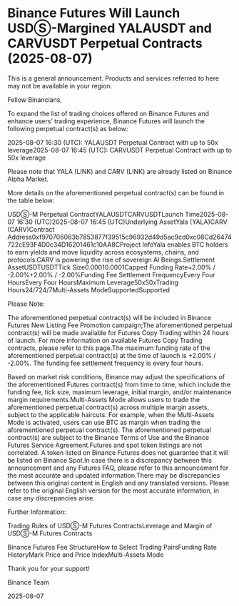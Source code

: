 # Binance Futures Will Launch USDⓈ-Margined YALAUSDT and CARVUSDT Perpetual Contracts (2025-08-07)

This is a general announcement. Products and services referred to here may not be available in your region.

Fellow Binancians,

To expand the list of trading choices offered on Binance Futures and enhance users’ trading experience, Binance Futures will launch the following perpetual contract(s) as below:

2025-08-07 16:30 (UTC): YALAUSDT Perpetual Contract with up to 50x leverage2025-08-07 16:45 (UTC): CARVUSDT Perpetual Contract with up to 50x leverage

Please note that YALA (LINK) and CARV (LINK) are already listed on Binance Alpha Market.

More details on the aforementioned perpetual contract(s) can be found in the table below:  

USDⓈ-M Perpetual ContractYALAUSDTCARVUSDTLaunch Time2025-08-07 16:30 (UTC)2025-08-07 16:45 (UTC)Underlying AssetYala (YALA)CARV (CARV)Contract Address0xf970706063b7853877f39515c96932d49d5ac9cd0xc08Cd26474722cE93F4D0c34D16201461c10AA8CProject InfoYala enables BTC holders to earn yields and move liquidity across ecosystems, chains, and protocols.CARV is powering the rise of sovereign AI Beings.Settlement AssetUSDTUSDTTick Size0.00010.0001Capped Funding Rate+2.00% / -2.00%+2.00% / -2.00%Funding Fee Settlement FrequencyEvery Four HoursEvery Four HoursMaximum Leverage50x50xTrading Hours24/724/7Multi-Assets ModeSupportedSupported

Please Note:

The aforementioned perpetual contract(s) will be included in Binance Futures New Listing Fee Promotion campaign;The aforementioned perpetual contract(s) will be made available for Futures Copy Trading within 24 hours of launch. For more information on available Futures Copy Trading contracts, please refer to this page.The maximum funding rate of the aforementioned perpetual contract(s) at the time of launch is +2.00% / -2.00%. The funding fee settlement frequency is every four hours.

Based on market risk conditions, Binance may adjust the specifications of the aforementioned Futures contract(s) from time to time, which include the funding fee, tick size, maximum leverage, initial margin, and/or maintenance margin requirements.Multi-Assets Mode allows users to trade the aforementioned perpetual contract(s) across multiple margin assets, subject to the applicable haircuts. For example, when the Multi-Assets Mode is activated, users can use BTC as margin when trading the aforementioned perpetual contract(s). The aforementioned perpetual contract(s) are subject to the Binance Terms of Use and the Binance Futures Service Agreement.Futures and spot token listings are not correlated. A token listed on Binance Futures does not guarantee that it will be listed on Binance Spot.In case there is a discrepancy between this announcement and any Futures FAQ, please refer to this announcement for the most accurate and updated information.There may be discrepancies between this original content in English and any translated versions. Please refer to the original English version for the most accurate information, in case any discrepancies arise.

Further Information:

Trading Rules of USDⓈ-M Futures ContractsLeverage and Margin of USDⓈ-M Futures Contracts

Binance Futures Fee StructureHow to Select Trading PairsFunding Rate HistoryMark Price and Price IndexMulti-Assets Mode

Thank you for your support!

Binance Team

2025-08-07